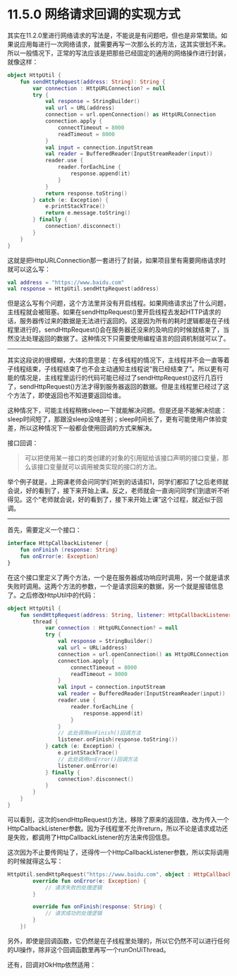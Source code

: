 # 11.5.0 网络请求回调的实现方式

其实在11.2.0里进行网络请求的写法是，不能说是有问题吧，但也是非常繁琐。如果说应用每进行一次网络请求，就需要再写一次那么长的方法，这其实很划不来。所以一般情况下，正常的写法应该是把那些已经固定的通用的网络操作进行封装，就像这样：

```kotlin
object HttpUtil {
    fun sendHttpRequest(address: String): String {
        var connection : HttpURLConnection? = null
        try {
            val response = StringBuilder()
            val url = URL(address)
            connection = url.openConnection() as HttpURLConnection
            connection.apply {
                connectTimeout = 8000
                readTimeout = 8000
            }
            val input = connection.inputStream
            val reader = BufferedReader(InputStreamReader(input))
            reader.use {
                reader.forEachLine {
                    response.append(it)
                }
            }
            return response.toString()
        } catch (e: Exception) {
            e.printStackTrace()
            return e.message.toString()
        } finally {
            connection?.disconnect()
        }
    }
}
```

这就是把HttpURLConnection那一套进行了封装，如果项目里有需要网络请求时就可以这么写：

```kotlin
val address = "https://www.baidu.com"
val response = HttpUtil.sendHttpRequest(address)
```

但是这么写有个问题，这个方法里并没有开启线程。如果网络请求出了什么问题，主线程就会被阻塞。如果在sendHttpRequest()里开启线程去发起HTTP请求的话，服务器传过来的数据是无法进行返回的。这是因为所有的耗时逻辑都是在子线程里进行的，sendHttpRequest()会在服务器还没来的及响应的时候就结束了，当然没法处理返回的数据了。这种情况下只需要使用编程语言的回调机制就可以了。

---

其实这段说的很模糊，大体的意思是：在多线程的情况下，主线程并不会一直等着子线程结束，子线程结束了也不会主动通知主线程说“我已经结束了”。所以更有可能的情况是，主线程里运行的代码可能已经过了sendHttpRequest()这行几百行了，sendHttpRequest()方法才得到服务器返回的数据。但是主线程里已经过了这个方法了，即使返回也不知道要返回给谁。

这种情况下，可能主线程稍微sleep一下就能解决问题。但是还是不能解决彻底：sleep时间短了，那跟没sleep没啥差别；sleep时间长了，更有可能使用户体验变差，所以这种情况下一般都会使用回调的方式来解决。

接口回调：

> 可以把使用某一接口的类创建的对象的引用赋给该接口声明的接口变量，那么该接口变量就可以调用被类实现的接口的方法。

举个例子就是，上网课老师会问同学们听到的话请扣1，同学们都扣了1之后老师就会说，好的看到了，接下来开始上课。反之，老师就会一直询问同学们到底听不听得见。这个“老师就会说，好的看到了，接下来开始上课”这个过程，就近似于回调。

---

首先，需要定义一个接口：

```kotlin
interface HttpCallbackListener {
    fun onFinish (response: String)
    fun onError(e: Exception)
}
```

在这个接口里定义了两个方法，一个是在服务器成功响应时调用，另一个就是请求失败时调用。这两个方法的参数，一个是请求回来的数据，另一个就是报错信息了。之后修改HttpUtil中的代码：

```kotlin
object HttpUtil {
    fun sendHttpRequest(address: String, listener: HttpCallbackListener) {
        thread { 
            var connection : HttpURLConnection? = null
            try {
                val response = StringBuilder()
                val url = URL(address)
                connection = url.openConnection() as HttpURLConnection
                connection.apply {
                    connectTimeout = 8000
                    readTimeout = 8000
                }
                val input = connection.inputStream
                val reader = BufferedReader(InputStreamReader(input))
                reader.use {
                    reader.forEachLine {
                        response.append(it)
                    }
                }
                // 此处调用onFinish()回调方法
                listener.onFinish(response.toString())
            } catch (e: Exception) {
                e.printStackTrace()
                // 此处调用onError()回调方法
                listener.onError(e)
            } finally {
                connection?.disconnect()
            } 
        }
    }
}
```

可以看到，这次的sendHttpRequest()方法，移除了原来的返回值，改为传入一个HttpCallbackListener参数。因为子线程里不允许return，所以不论是请求成功还是失败，都调用了HttpCallbackListener的方法来传回信息。

这次因为不止要传网址了，还得传一个HttpCallbackListener参数，所以实际调用的时候就得这么写：

```kotlin
HttpUtil.sendHttpRequest("https://www.baidu.com", object : HttpCallbackListener {
        override fun onError(e: Exception) {
            // 请求失败的处理逻辑
        }

        override fun onFinish(response: String) {
            // 请求成功的处理逻辑
        }
    })
```

另外，即使是回调函数，它仍然是在子线程里处理的，所以它仍然不可以进行任何的UI操作，除非这个回调函数里再写一个runOnUiThread。

还有，回调对OkHttp依然适用：
